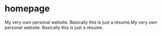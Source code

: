 # homepage
My very own personal website. Basically this is just a résumé.My very own personal website. Basically this is just a résumé.
